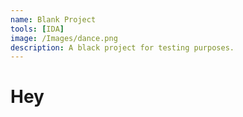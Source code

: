 ```yaml
---
name: Blank Project
tools: [IDA]
image: /Images/dance.png
description: A black project for testing purposes.
---
```


# Hey
